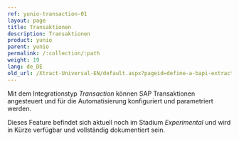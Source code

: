 ```yaml
---
ref: yunio-transaction-01
layout: page
title: Transaktionen
description: Transaktionen
product: yunio
parent: yunio
permalink: /:collection/:path
weight: 19
lang: de_DE
old_url: /Xtract-Universal-EN/default.aspx?pageid=define-a-bapi-extraction
---
```


Mit dem Integrationstyp *Transaction* können SAP Transaktionen angesteuert und für die Automatisierung konfiguriert und parametriert werden.

Dieses Feature befindet sich aktuell noch im Stadium *Experimental* und wird in Kürze verfügbar und vollständig dokumentiert sein.
 
